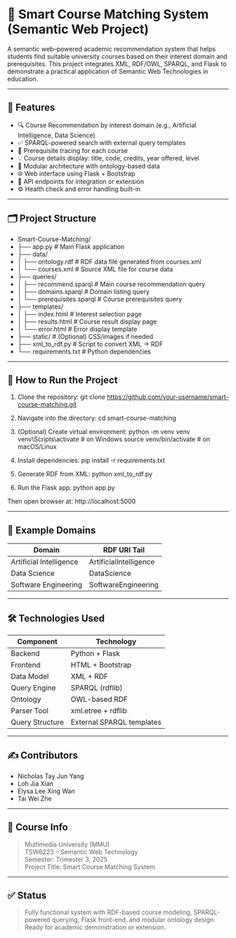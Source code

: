 # 🧠 Smart Course Matching System (Semantic Web Project)

A semantic web–powered academic recommendation system that helps students find suitable university courses based on their interest domain and prerequisites. This project integrates XML, RDF/OWL, SPARQL, and Flask to demonstrate a practical application of Semantic Web Technologies in education.

---

## 📌 Features

- 🔍 Course Recommendation by interest domain (e.g., Artificial Intelligence, Data Science)
- ✅ SPARQL-powered search with external query templates
- 📘 Prerequisite tracing for each course
- 💡 Course details display: title, code, credits, year offered, level
- 🧾 Modular architecture with ontology-based data
- 🌐 Web interface using Flask + Bootstrap
- 📡 API endpoints for integration or extension
- ⚙️ Health check and error handling built-in

---

## 🗂 Project Structure

- Smart-Course-Matching/
- ├── app.py                      # Main Flask application
- ├── data/
- │   ├── ontology.rdf            # RDF data file generated from courses.xml
- │   └── courses.xml             # Source XML file for course data
- ├── queries/
- │   ├── recommend.sparql        # Main course recommendation query
- │   ├── domains.sparql          # Domain listing query
- │   └── prerequisites.sparql    # Course prerequisites query
- ├── templates/
- │   ├── index.html              # Interest selection page
- │   ├── results.html            # Course result display page
- │   └── error.html              # Error display template
- ├── static/                     # (Optional) CSS/images if needed
- ├── xml_to_rdf.py               # Script to convert XML → RDF
- └── requirements.txt            # Python dependencies


---

## 🚀 How to Run the Project

1. Clone the repository:
   git clone https://github.com/your-username/smart-course-matching.git

2. Navigate into the directory:
   cd smart-course-matching

3. (Optional) Create virtual environment:
   python -m venv venv
   venv\Scripts\activate     # on Windows
   source venv/bin/activate  # on macOS/Linux

4. Install dependencies:
   pip install -r requirements.txt

5. Generate RDF from XML:
   python xml_to_rdf.py

6. Run the Flask app:
   python app.py

Then open browser at: http://localhost:5000

---

## 🔎 Example Domains

| Domain                | RDF URI Tail             |
|-----------------------|--------------------------|
| Artificial Intelligence | ArtificialIntelligence |
| Data Science          | DataScience              |
| Software Engineering  | SoftwareEngineering      |

---

## 🛠 Technologies Used

| Component      | Technology       |
|----------------|------------------|
| Backend        | Python + Flask   |
| Frontend       | HTML + Bootstrap |
| Data Model     | XML + RDF        |
| Query Engine   | SPARQL (rdflib)  |
| Ontology       | OWL-based RDF    |
| Parser Tool    | xml.etree + rdflib |
| Query Structure| External SPARQL templates |

---

## ✍️ Contributors

- Nicholas Tay Jun Yang
- Loh Jia Xian
- Elysa Lee Xing Wan
- Tai Wei Zhe 

---

## 📘 Course Info

> Multimedia University (MMU)  
> TSW6223 – Semantic Web Technology  
> Semester: Trimester 3, 2025  
> Project Title: Smart Course Matching System

---

## ✅ Status

> Fully functional system with RDF-based course modeling, SPARQL-powered querying, Flask front-end, and modular ontology design. Ready for academic demonstration or extension.